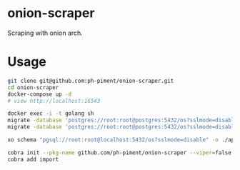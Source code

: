 # onion-scraper
 Scraping with onion arch.

# Usage

```bash
git clone git@github.com:ph-piment/onion-scraper.git
cd onion-scraper
docker-compose up -d
# view http://localhost:16543
```

```bash
docker exec -i -t golang sh
migrate -database 'postgres://root:root@postgres:5432/os?sslmode=disable' -path ./migrations/ up
migrate -database 'postgres://root:root@postgres:5432/os?sslmode=disable' -path ./migrations/ down
```

```bash
xo schema "pgsql://root:root@localhost:5432/os?sslmode=disable" -o ./app/infrastructure/dao
```

```bash
cobra init --pkg-name github.com/ph-piment/onion-scraper --viper=false
cobra add import
```
